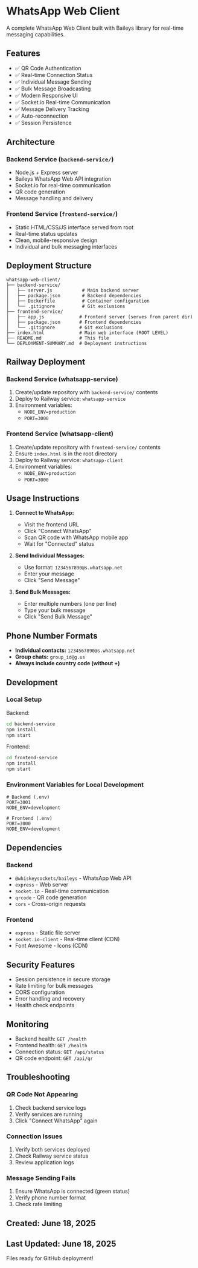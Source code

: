 # WhatsApp Web Client

A complete WhatsApp Web Client built with Baileys library for real-time messaging capabilities.

## Features

- ✅ QR Code Authentication
- ✅ Real-time Connection Status
- ✅ Individual Message Sending
- ✅ Bulk Message Broadcasting
- ✅ Modern Responsive UI
- ✅ Socket.io Real-time Communication
- ✅ Message Delivery Tracking
- ✅ Auto-reconnection
- ✅ Session Persistence

## Architecture

### Backend Service (`backend-service/`)
- Node.js + Express server
- Baileys WhatsApp Web API integration
- Socket.io for real-time communication
- QR code generation
- Message handling and delivery

### Frontend Service (`frontend-service/`)
- Static HTML/CSS/JS interface served from root
- Real-time status updates
- Clean, mobile-responsive design
- Individual and bulk messaging interfaces

## Deployment Structure

```
whatsapp-web-client/
├── backend-service/
│   ├── server.js           # Main backend server
│   ├── package.json        # Backend dependencies
│   ├── Dockerfile          # Container configuration
│   └── .gitignore          # Git exclusions
├── frontend-service/
│   ├── app.js             # Frontend server (serves from parent dir)
│   ├── package.json       # Frontend dependencies
│   └── .gitignore         # Git exclusions
├── index.html             # Main web interface (ROOT LEVEL)
├── README.md              # This file
└── DEPLOYMENT-SUMMARY.md  # Deployment instructions
```

## Railway Deployment

### Backend Service (whatsapp-service)
1. Create/update repository with `backend-service/` contents
2. Deploy to Railway service: `whatsapp-service`
3. Environment variables:
   - `NODE_ENV=production`
   - `PORT=3000`

### Frontend Service (whatsapp-client)
1. Create/update repository with `frontend-service/` contents
2. Ensure `index.html` is in the root directory
3. Deploy to Railway service: `whatsapp-client`
4. Environment variables:
   - `NODE_ENV=production`
   - `PORT=3000`

## Usage Instructions

1. **Connect to WhatsApp:**
   - Visit the frontend URL
   - Click "Connect WhatsApp"
   - Scan QR code with WhatsApp mobile app
   - Wait for "Connected" status

2. **Send Individual Messages:**
   - Use format: `1234567890@s.whatsapp.net`
   - Enter your message
   - Click "Send Message"

3. **Send Bulk Messages:**
   - Enter multiple numbers (one per line)
   - Type your bulk message
   - Click "Send Bulk Message"

## Phone Number Formats

- **Individual contacts:** `1234567890@s.whatsapp.net`
- **Group chats:** `group_id@g.us`
- **Always include country code (without +)**

## Development

### Local Setup

Backend:
```bash
cd backend-service
npm install
npm start
```

Frontend:
```bash
cd frontend-service
npm install
npm start
```

### Environment Variables for Local Development
```env
# Backend (.env)
PORT=3001
NODE_ENV=development

# Frontend (.env)
PORT=3000
NODE_ENV=development
```

## Dependencies

### Backend
- `@whiskeysockets/baileys` - WhatsApp Web API
- `express` - Web server
- `socket.io` - Real-time communication
- `qrcode` - QR code generation
- `cors` - Cross-origin requests

### Frontend
- `express` - Static file server
- `socket.io-client` - Real-time client (CDN)
- Font Awesome - Icons (CDN)

## Security Features

- Session persistence in secure storage
- Rate limiting for bulk messages
- CORS configuration
- Error handling and recovery
- Health check endpoints

## Monitoring

- Backend health: `GET /health`
- Frontend health: `GET /health`
- Connection status: `GET /api/status`
- QR code endpoint: `GET /api/qr`

## Troubleshooting

### QR Code Not Appearing
1. Check backend service logs
2. Verify services are running
3. Click "Connect WhatsApp" again

### Connection Issues
1. Verify both services deployed
2. Check Railway service status
3. Review application logs

### Message Sending Fails
1. Ensure WhatsApp is connected (green status)
2. Verify phone number format
3. Check rate limiting

## Created: June 18, 2025
## Last Updated: June 18, 2025

Files ready for GitHub deployment!
